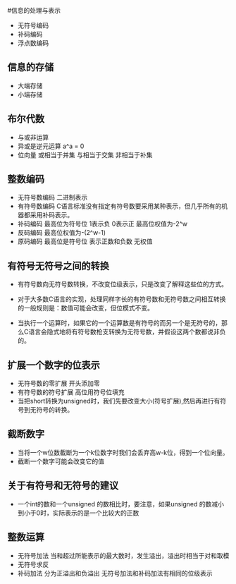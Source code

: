#信息的处理与表示       
- 无符号编码    
- 补码编码   
- 浮点数编码  
## 信息的存储   
- 大端存储   
- 小端存储   
## 布尔代数    
- 与或非运算   
- 异或是逆元运算   a^a = 0     
- 位向量  或相当于并集  与相当于交集  非相当于补集    
## 整数编码    
- 无符号数编码    二进制表示   
- 有符号数编码  C语言标准没有指定有符号数要采用某种表示，但几乎所有的机器都采用补码表示。   
- 补码编码   最高位为符号位 1表示负 0表示正 最高位权值为-2^w  
- 反码编码   最高位权值为-(2^w-1)
- 原码编码  最高位是符号位 表示正数和负数 无权值
## 有符号无符号之间的转换    
- 有符号数向无符号数转换，不改变位级表示，只是改变了解释这些位的方式。    
- 对于大多数C语言的实现，处理同样字长的有符号数和无符号数之间相互转换的一般规则是：数值可能会改变，但位模式不变。     

- 当执行一个运算时，如果它的一个运算数是有符号的而另一个是无符号的，那么C语言会隐式地将有符号数枪支转换为无符号数，并假设这两个数都说非负的。   
## 扩展一个数字的位表示   
- 无符号数的零扩展  开头添加零   
- 有符号数的符号扩展  高位用符号位填充    
- 当把short转换为unsigned时，我们先要改变大小(符号扩展),然后再进行有符号到无符号的转换。    	
## 截断数字      
- 当将一个w位数截断为一个k位数字时我们会丢弃高w-k位，得到一个位向量。    
- 截断一个数字可能会改变它的值   

## 关于有符号和无符号的建议    
- 一个int的数和一个unsigned 的数相比时，要注意，如果unsigned 的数减小到小于0时，实际表示的是一个比较大的正数    
## 整数运算    
- 无符号加法     当和超过所能表示的最大数时，发生溢出，溢出时相当于对和取模      
- 无符号求反    
- 补码加法   分为正溢出和负溢出       无符号加法和补码加法有相同的位级表示    

